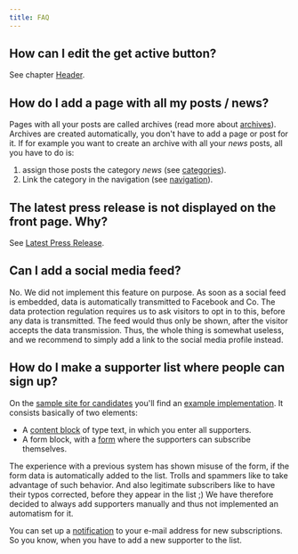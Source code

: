 ```yaml
---
title: FAQ
---
```


## How can I edit the get active button?

See chapter [Header](3-3-header.md#get-active-button).


## How do I add a page with all my posts / news?

Pages with all your posts are called archives (read more about 
[archives](1-2-terms.md#archive)). Archives are created automatically, you 
don't have to add a page or post for it. If for example you want to create an archive
with all your _news_ posts, all you have to do is:

1. assign those posts the category _news_ (see 
   [categories](2-4-post.md#categories)).
2. Link the category in the navigation (see 
   [navigation](2-8-navigation.md#edit-the-navigation)).


## The latest press release is not displayed on the front page. Why?

See [Latest Press Release](2-2-front.md#latest-press-release).


## Can I add a social media feed?

No. We did not implement this feature on purpose. As soon as a social feed is 
embedded, data is automatically transmitted to Facebook and Co. The data 
protection regulation requires us to ask visitors to opt in to this, before
any data is transmitted. The feed would thus only be shown, after the visitor
accepts the data transmission. Thus, the whole thing is somewhat useless, and 
we recommend to simply add a link to the social media profile instead.


## How do I make a supporter list where people can sign up?

On the [sample site for candidates](https://extern18.gruene.ch/musterperson/angebot)
you'll find an 
[example implementation](https://extern21.gruene.ch/musterperson/unterstuetzungskomitee).
It consists basically of two elements:
- A [content block](2-3-page.md/#content-blocks) of type text, in which you 
  enter all supporters.
- A form block, with a [form](2-7-form.md) where the supporters can subscribe 
  themselves.

The experience with a previous system has shown misuse of the form, if the form 
data is automatically added to the list. Trolls and spammers like to take 
advantage of such behavior. And also legitimate subscribers like to have their 
typos corrected, before they appear in the list ;) We have therefore decided to 
always add supporters manually and thus not implemented an automatism for it.

You can set up a [notification](2-7-form.md/#notification) to your e-mail 
address for new subscriptions. So you know, when you have to add a new supporter
to the list.